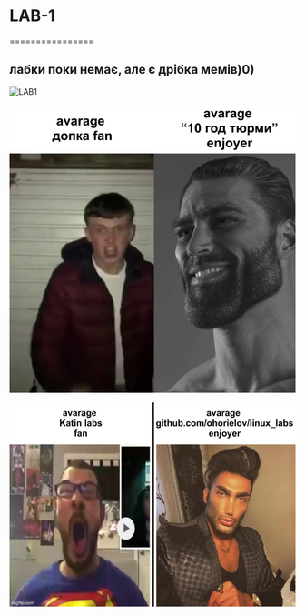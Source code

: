 # LAB-1
================
## лабки поки немає, але є дрібка мемів)0)

![LAB1](https://github.com/ailored/linux_labs/blob/IA-03_Derkach_Olia/Lab_1/IA-03_Derkach_Olia/lab1.png)

![MEME1](https://github.com/ailored/linux_labs/blob/IA-03_Derkach_Olia/Lab_1/IA-03_Derkach_Olia/meme1.png)

![MEME2](https://github.com/ailored/linux_labs/blob/IA-03_Derkach_Olia/Lab_1/IA-03_Derkach_Olia/meme2.png)
